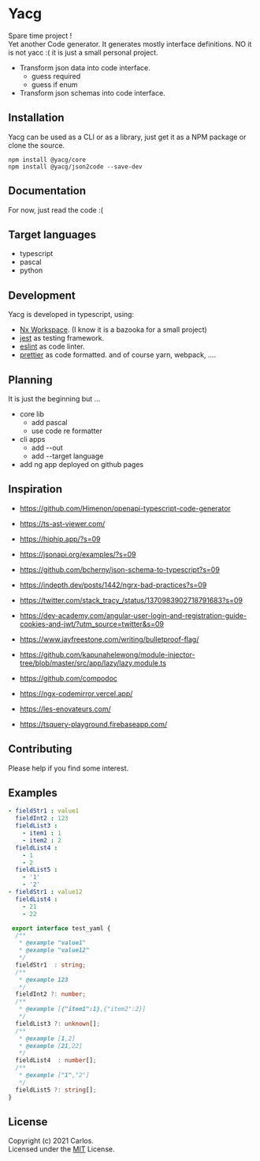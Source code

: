 # Yacg

Spare time project !  
Yet another Code generator. It generates mostly interface definitions.
NO it is not yacc :( it is just a small personal project.
- Transform json data into code interface.   
  - guess required
  - guess if enum 
- Transform json schemas into code interface.  
  

## Installation

Yacg can be used as a CLI or as a library, just get it as a NPM package or clone the source.
```text
npm install @yacg/core
npm install @yacg/json2code --save-dev
```

## Documentation

For now, just read the code :(

## Target languages
- typescript
- pascal
- python

## Development
Yacg is developed in typescript, using:
- [Nx Workspace](https://nx.dev). (I know it is a bazooka for a small project)   
- [jest](https://jestjs.io/) as testing framework.
- [eslint](https://eslint.org/) as code linter.
- [prettier](https://prettier.io/) as code formatted.
and of course yarn, webpack, ....


## Planning
It is just the beginning but ... 
- core lib 
   - add pascal
   - use code re formatter  
- cli apps 
   - add --out
   - add --target language 
- add ng app deployed on github pages

## Inspiration
- https://github.com/Himenon/openapi-typescript-code-generator
- https://ts-ast-viewer.com/

- https://hiphip.app/?s=09
- https://jsonapi.org/examples/?s=09
- https://github.com/bcherny/json-schema-to-typescript?s=09
- https://indepth.dev/posts/1442/ngrx-bad-practices?s=09
- https://twitter.com/stack_tracy_/status/1370983902718791683?s=09
- https://dev-academy.com/angular-user-login-and-registration-guide-cookies-and-jwt/?utm_source=twitter&s=09
- https://www.jayfreestone.com/writing/bulletproof-flag/
- https://github.com/kapunahelewong/module-injector-tree/blob/master/src/app/lazy/lazy.module.ts

- https://github.com/compodoc
- https://ngx-codemirror.vercel.app/
- https://les-enovateurs.com/
- https://tsquery-playground.firebaseapp.com/




## Contributing

Please help if you find some interest.

## Examples
```yaml
- fieldStr1 : value1
  fieldInt2 : 123
  fieldList3 :
    - item1 : 1
    - item2 : 2
  fieldList4 :
    - 1
    - 2
  fieldList5 :
    - '1'
    - '2'
- fieldStr1 : value12
  fieldList4 :
    - 21
    - 22
```
```typescript
 export interface test_yaml {
  /**
   * @example "value1"
   * @example "value12"
   */
  fieldStr1  : string;
  /**
   * @example 123
   */
  fieldInt2 ?: number;
  /**
   * @example [{"item1":1},{"item2":2}]
   */
  fieldList3 ?: unknown[];
  /**
   * @example [1,2]
   * @example [21,22]
   */
  fieldList4  : number[];
  /**
   * @example ["1","2"]
   */
  fieldList5 ?: string[];
}
```


## License
Copyright (c) 2021 Carlos.<br>
Licensed under the [MIT](https://opensource.org/licenses/MIT) License.
